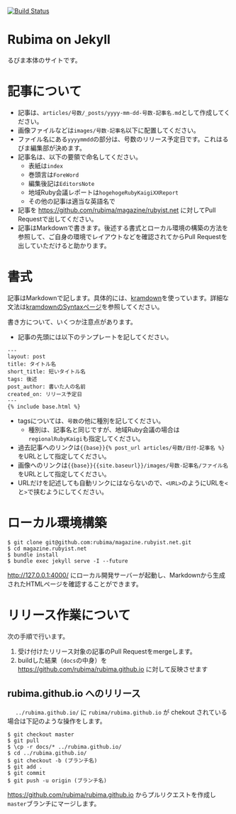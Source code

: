 [![Build Status](https://travis-ci.org/rubima/magazine.rubyist.net.svg?branch=master)](https://travis-ci.org/rubima/magazine.rubyist.net)

# Rubima on Jekyll

るびま本体のサイトです。

# 記事について

- 記事は、`articles/号数/_posts/yyyy-mm-dd-号数-記事名.md`として作成してください。
- 画像ファイルなどは`images/号数-記事名`以下に配置してください。
- ファイル名にある`yyyymmdd`の部分は、号数のリリース予定日です。これはるびま編集部が決めます。
- 記事名は、以下の要領で命名してください。
  - 表紙は`index`
  - 巻頭言は`ForeWord`
  - 編集後記は`EditorsNote`
  - 地域Ruby会議レポートは`hogehogeRubyKaigiXXReport`
  - その他の記事は適当な英語名で
- 記事を https://github.com/rubima/magazine/rubyist.net に対してPull Requestで出してください。
- 記事はMarkdownで書きます。後述する書式とローカル環境の構築の方法を参照して、ご自身の環境でレイアウトなどを確認されてからPull Requestを出していただけると助かります。

# 書式

記事はMarkdownで記します。具体的には、[kramdown](https://kramdown.gettalong.org/)を使っています。詳細な文法は[kramdownのSyntaxページ](https://kramdown.gettalong.org/syntax.html)を参照してください。

書き方について、いくつか注意点があります。

- 記事の先頭には以下のテンプレートを記してください。

```
---
layout: post
title: タイトル名
short_title: 短いタイトル名
tags: 後述
post_author: 書いた人の名前
created_on: リリース予定日
---
{% include base.html %}
```

- tagsについては、`号数`の他に種別を記してください。
  - 種別は、記事名と同じですが、地域Ruby会議の場合は`regionalRubyKaigi`も指定してください。
- 過去記事へのリンクは`{{base}}{% post_url articles/号数/日付-記事名 %}`をURLとして指定してください。
- 画像へのリンクは`{{base}}{{site.baseurl}}/images/号数-記事名/ファイル名`をURLとして指定してください。
- URLだけを記述しても自動リンクにはならないので、`<URL>`のようにURLを`<`と`>`で挟むようにしてください。

# ローカル環境構築

```
$ git clone git@github.com:rubima/magazine.rubyist.net.git
$ cd magazine.rubyist.net
$ bundle install
$ bundle exec jekyll serve -I --future
```

http://127.0.0.1:4000/ にローカル開発サーバーが起動し、Markdownから生成されたHTMLページを確認することができます。

# リリース作業について

次の手順で行います。

1. 受け付けたリリース対象の記事のPull Requestをmergeします。
1. buildした結果（`docs`の中身）を https://github.com/rubima/rubima.github.io に対して反映させます

## rubima.github.io へのリリース
　
`../rubima.github.io/` に `rubima/rubima.github.io` が chekout されている場合は下記のような操作をします。

```
$ git checkout master
$ git pull
$ \cp -r docs/* ../rubima.github.io/
$ cd ../rubima.github.io/
$ git checkout -b (ブランチ名)
$ git add .
$ git commit
$ git push -u origin (ブランチ名)
```

https://github.com/rubima/rubima.github.io からプルリクエストを作成し`master`ブランチにマージします。
